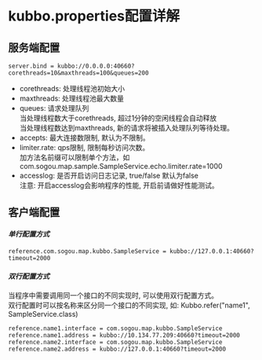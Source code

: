 # kubbo.properties配置详解

## 服务端配置
```
server.bind = kubbo://0.0.0.0:40660?corethreads=10&maxthreads=100&queues=200
```
- corethreads: 处理线程池初始大小  
- maxthreads: 处理线程池最大数量  
- queues: 请求处理队列  
  当处理线程数大于corethreads, 超过1分钟的空闲线程会自动释放  
  当处理线程数达到maxthreads, 新的请求将被插入处理队列等待处理。  
- accepts: 最大连接数限制, 默认为不限制。  
- limiter.rate: qps限制, 限制每秒访问次数。  
  加方法名前缀可以限制单个方法，如com.sogou.map.sample.SampleService.echo.limiter.rate=1000  
- accesslog: 是否开启访问日志记录, true/false 默认为false  
  注意: 开启accesslog会影响程序的性能, 开启前请做好性能测试。  

## 客户端配置 
#### *单行配置方式*
```
reference.com.sogou.map.kubbo.SampleService = kubbo://127.0.0.1:40660?timeout=2000
```

#### *双行配置方式*
当程序中需要调用同一个接口的不同实现时, 可以使用双行配置方式。  
双行配置时可以按名称来区分同一个接口的不同实现, 如: Kubbo.refer("name1", SampleService.class)
```
reference.name1.interface = com.sogou.map.kubbo.SampleService
reference.name1.address = kubbo://10.134.77.209:40660?timeout=2000
reference.name2.interface = com.sogou.map.kubbo.SampleService
reference.name2.address = kubbo://127.0.0.1:40660?timeout=2000
```

